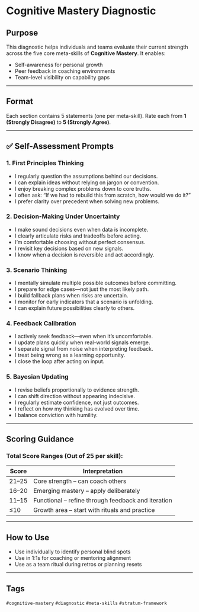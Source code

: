 # Cognitive Mastery Diagnostic

## Purpose
This diagnostic helps individuals and teams evaluate their current strength across the five core meta-skills of **Cognitive Mastery**. It enables:
- Self-awareness for personal growth
- Peer feedback in coaching environments
- Team-level visibility on capability gaps

---

## Format
Each section contains 5 statements (one per meta-skill). Rate each from **1 (Strongly Disagree)** to **5 (Strongly Agree)**.

---

## ✅ Self-Assessment Prompts

### 1. First Principles Thinking
- I regularly question the assumptions behind our decisions.
- I can explain ideas without relying on jargon or convention.
- I enjoy breaking complex problems down to core truths.
- I often ask: “If we had to rebuild this from scratch, how would we do it?”
- I prefer clarity over precedent when solving new problems.

### 2. Decision-Making Under Uncertainty
- I make sound decisions even when data is incomplete.
- I clearly articulate risks and tradeoffs before acting.
- I’m comfortable choosing without perfect consensus.
- I revisit key decisions based on new signals.
- I know when a decision is reversible and act accordingly.

### 3. Scenario Thinking
- I mentally simulate multiple possible outcomes before committing.
- I prepare for edge cases—not just the most likely path.
- I build fallback plans when risks are uncertain.
- I monitor for early indicators that a scenario is unfolding.
- I can explain future possibilities clearly to others.

### 4. Feedback Calibration
- I actively seek feedback—even when it’s uncomfortable.
- I update plans quickly when real-world signals emerge.
- I separate signal from noise when interpreting feedback.
- I treat being wrong as a learning opportunity.
- I close the loop after acting on input.

### 5. Bayesian Updating
- I revise beliefs proportionally to evidence strength.
- I can shift direction without appearing indecisive.
- I regularly estimate confidence, not just outcomes.
- I reflect on how my thinking has evolved over time.
- I balance conviction with humility.

---

## Scoring Guidance

### Total Score Ranges (Out of 25 per skill):
| Score | Interpretation |
|-------|----------------|
| 21–25 | Core strength – can coach others |
| 16–20 | Emerging mastery – apply deliberately |
| 11–15 | Functional – refine through feedback and iteration |
| ≤10   | Growth area – start with rituals and practice |

---

## How to Use
- Use individually to identify personal blind spots
- Use in 1:1s for coaching or mentoring alignment
- Use as a team ritual during retros or planning resets

---

## Tags
`#cognitive-mastery` `#diagnostic` `#meta-skills` `#stratum-framework`

